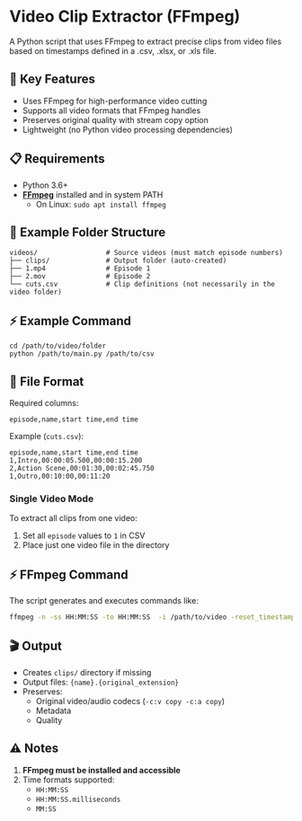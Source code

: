 

# Video Clip Extractor (FFmpeg)

A Python script that uses FFmpeg to extract precise clips from video files based on timestamps defined in a .csv, .xlsx, or .xls file.

## 🚀 Key Features
- Uses FFmpeg for high-performance video cutting
- Supports all video formats that FFmpeg handles
- Preserves original quality with stream copy option
- Lightweight (no Python video processing dependencies)

## 📋 Requirements
- Python 3.6+
- **[FFmpeg](https://ffmpeg.org/)** installed and in system PATH
  - On Linux: `sudo apt install ffmpeg`

## 📂 Example Folder Structure
```
videos/                 # Source videos (must match episode numbers)
├── clips/              # Output folder (auto-created)
├── 1.mp4               # Episode 1
├── 2.mov               # Episode 2
└── cuts.csv            # Clip definitions (not necessarily in the video folder)
```
## ⚡ Example Command
```
cd /path/to/video/folder
python /path/to/main.py /path/to/csv
```

## 📝 File Format
Required columns:
```
episode,name,start time,end time
```

Example (`cuts.csv`):
```csv
episode,name,start time,end time
1,Intro,00:00:05.500,00:00:15.200
2,Action Scene,00:01:30,00:02:45.750
1,Outro,00:10:00,00:11:20
```

### Single Video Mode
To extract all clips from one video:
1. Set all `episode` values to `1` in CSV
2. Place just one video file in the directory

## ⚡ FFmpeg Command
The script generates and executes commands like:
```bash
ffmpeg -n -ss HH:MM:SS -to HH:MM:SS  -i /path/to/video -reset_timestamps 1 -map 0 -c copy -avoid_negative_ts 1 clip_name
```

## 🎬 Output
- Creates `clips/` directory if missing
- Output files: `{name}.{original_extension}`
- Preserves:
  - Original video/audio codecs (`-c:v copy -c:a copy`)
  - Metadata
  - Quality

## ⚠️ Notes
1. **FFmpeg must be installed and accessible**
2. Time formats supported:
   - `HH:MM:SS`
   - `HH:MM:SS.milliseconds`
   - `MM:SS`

